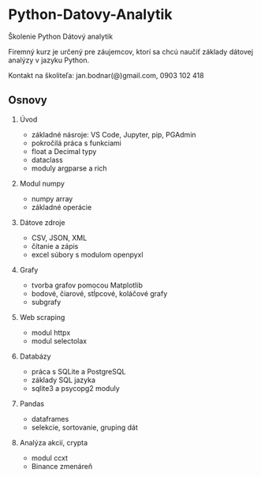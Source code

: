 # Python-Datovy-Analytik

Školenie Python Dátový analytik

Firemný kurz je určený pre záujemcov, ktorí sa chcú naučiť základy dátovej 
analýzy v jazyku Python.

[comment]: <> (Pre kurz je vhodné mať zvládnuté základy programovania. V prípade potreby sa vieme  
dohodnúť na rýchlokurze jazyka Python.  
Dĺžka trvania: 2 x 5 hodín počas dvoch dní  
Výuka prebieha v priestoroch vašej firmy. 
Cenu školenia vám oznámim, keď ma kontaktujete. )


Kontakt na školiteľa: jan.bodnar(@)gmail.com, 0903 102 418
## Osnovy

1. Úvod
   - základné násroje: VS Code, Jupyter, pip, PGAdmin
   - pokročilá práca s funkciami
   - float a Decimal typy
   - dataclass
   - moduly argparse a rich
     
2. Modul numpy
   - numpy array
   - základné operácie
   
4.  Dátove zdroje
    - CSV, JSON, XML
    - čítanie a zápis
    - excel súbory s modulom openpyxl

5. Grafy
    - tvorba grafov pomocou Matplotlib
    - bodové, čiarové, stĺpcové, koláčové grafy
    - subgrafy
   
6. Web scraping
   - modul httpx
   - modul selectolax  

7. Databázy
   - práca s SQLite a PostgreSQL
   - základy SQL jazyka
   - sqlite3 a psycopg2 moduly
  
8. Pandas
   - dataframes
   - selekcie, sortovanie, gruping dát
  
9. Analýza akcií, crypta
   - modul ccxt
   - Binance zmenáreň
   
